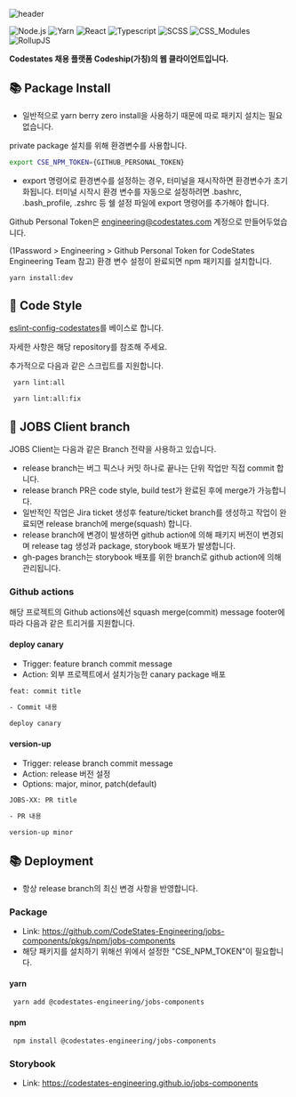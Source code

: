 ![header](https://capsule-render.vercel.app/api?type=rect&color=0:EEFF00,100:a82da8&fontColor=FFFFFF&height=100&section=header&text=JOBS%20Components&fontSize=40&fontAlign=50&fontAlignY=50)

![Node.js](https://img.shields.io/badge/Node%2018.13-339933?style=flat-square&logo=Node.js&logoColor=white) ![Yarn](https://img.shields.io/badge/Yarn%20Berry-2C8EBB?style=flat-square&logo=yarn&logoColor=white) ![React](https://img.shields.io/badge/React%2018-61DAFB?style=flat-square&logo=react&logoColor=black) ![Typescript](https://img.shields.io/badge/Typescript-3178c6?style=flat-square&logo=typescript&logoColor=white) ![SCSS](https://img.shields.io/badge/Sass-CC6699?style=flat-square&logo=sass&logoColor=white) ![CSS_Modules](https://img.shields.io/badge/CSS%20Modules-000000?style=flat-square&logo=CSS%20Modules&logoColor=white)
![RollupJS](https://img.shields.io/badge/Rollup.js-EC4A3F?style=flat-square&logo=rollup.js&logoColor=white)

**Codestates 채용 플랫폼 Codeship(가칭)의 웹 클라이언트입니다.**

## 📚 Package Install

- 일반적으로 yarn berry zero install을 사용하기 때문에 따로 패키지 설치는 필요없습니다.

private package 설치를 위해 환경변수를 사용합니다.

```bash
export CSE_NPM_TOKEN={GITHUB_PERSONAL_TOKEN}
```

- export 명령어로 환경변수를 설정하는 경우, 터미널을 재시작하면 환경변수가 초기화됩니다. 터미널 시작시 환경 변수를 자동으로 설정하려면 .bashrc, .bash_profile, .zshrc 등 쉘 설정 파일에 export 명령어를 추가해야 합니다.

Github Personal Token은 engineering@codestates.com 계정으로 만들어두었습니다.

(1Password > Engineering > Github Personal Token for CodeStates Engineering Team 참고) 환경 변수 설정이 완료되면 npm 패키지를 설치합니다.

```bash
yarn install:dev
```

## 📐 Code Style

[eslint-config-codestates](https://github.com/CodeStates-Engineering/eslint-config-codestates)를 베이스로 합니다.

자세한 사항은 해당 repository를 참조해 주세요.

추가적으로 다음과 같은 스크립트를 지원합니다.

```bash
 yarn lint:all
```

```bash
 yarn lint:all:fix
```

## 🌳 JOBS Client branch

JOBS Client는 다음과 같은 Branch 전략을 사용하고 있습니다.

- release branch는 버그 픽스나 커밋 하나로 끝나는 단위 작업만 직접 commit 합니다.
- release branch PR은 code style, build test가 완료된 후에 merge가 가능합니다.
- 일반적인 작업은 Jira ticket 생성후 feature/ticket branch를 생성하고 작업이 완료되면 release branch에 merge(squash) 합니다.
- release branch에 변경이 발생하면 github action에 의해 패키지 버전이 변경되며 release tag 생성과 package, storybook 배포가 발생합니다.
- gh-pages branch는 storybook 배포를 위한 branch로 github action에 의해 관리됩니다.

### Github actions

해당 프로젝트의 Github actions에선 squash merge(commit) message footer에 따라 다음과 같은 트리거를 지원합니다.

#### deploy canary

- Trigger: feature branch commit message
- Action: 외부 프로젝트에서 설치가능한 canary package 배포

```bash
feat: commit title

- Commit 내용

deploy canary
```

#### version-up

- Trigger: release branch commit message
- Action: release 버전 설정
- Options: major, minor, patch(default)

```bash
JOBS-XX: PR title

- PR 내용

version-up minor
```

## 📚 Deployment

- 항상 release branch의 최신 변경 사항을 반영합니다.

### Package

- Link: https://github.com/CodeStates-Engineering/jobs-components/pkgs/npm/jobs-components
- 해당 패키지를 설치하기 위해선 위에서 설정한 "CSE_NPM_TOKEN"이 필요합니다.

#### yarn

```bash
 yarn add @codestates-engineering/jobs-components
```

#### npm

```bash
 npm install @codestates-engineering/jobs-components
```

### Storybook

- Link: https://codestates-engineering.github.io/jobs-components
